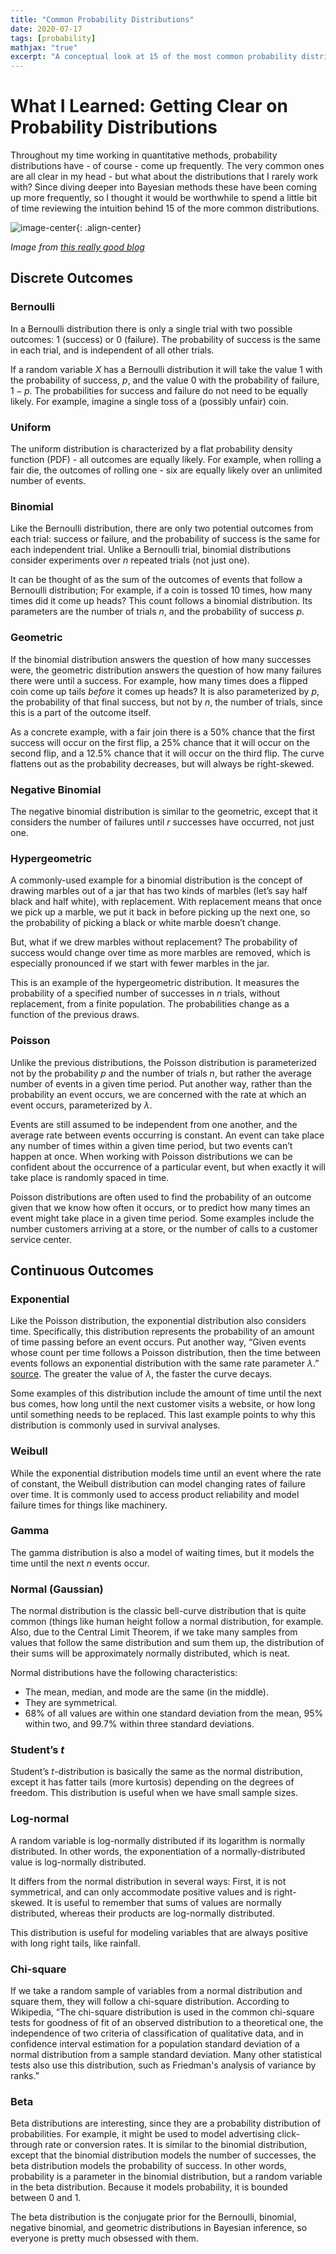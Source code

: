 ```yaml
---
title: "Common Probability Distributions"
date: 2020-07-17
tags: [probability]
mathjax: "true"
excerpt: "A conceptual look at 15 of the most common probability distributions"
---
```


# What I Learned: Getting Clear on Probability Distributions

Throughout my time working in quantitative methods, probability distributions have - of course - come up frequently. The very common ones are all clear in my head - but what about the distributions that I rarely work with? Since diving deeper into Bayesian methods these have been coming up more frequently, so I thought it would be worthwhile to spend a little bit of time reviewing the intuition behind 15 of the more common distributions.

![image-center](/images/distributions/distributions.png){: .align-center}

*Image from [this really good blog](https://medium.com/@srowen/common-probability-distributions-347e6b945ce4)*

## Discrete Outcomes

### Bernoulli

In a Bernoulli distribution there is only a single trial with two possible outcomes: 1 (success) or 0 (failure). The probability of success is the same in each trial, and is independent of all other trials. 

If a random variable $X$ has a Bernoulli distribution it will take the value 1 with the probability of success, $p$, and the value 0 with the probability of failure, $1 - p$. The probabilities for success and failure do not need to be equally likely. For example, imagine a single toss of a (possibly unfair) coin.


### Uniform

The uniform distribution is characterized by a flat probability density function (PDF) - all outcomes are equally likely. For example, when rolling a fair die, the outcomes of rolling one - six are equally likely over an unlimited number of events.


### Binomial

Like the Bernoulli distribution, there are only two potential outcomes from each trial: success or failure, and the probability of success is the same for each independent trial. Unlike a Bernoulli trial, binomial distributions consider experiments over $n$ repeated trials (not just one). 

It can be thought of as the sum of the outcomes of events that follow a Bernoulli distribution; For example, if a coin is tossed 10 times, how many times did it come up heads? This count follows a binomial distribution. Its parameters are the number of trials $n$, and the probability of success $p$. 


### Geometric

If the binomial distribution answers the question of how many successes were, the geometric distribution answers the question of how many failures there were until a success. For example, how many times does a flipped coin come up tails *before* it comes up heads? It is also parameterized by $p$, the probability of that final success, but not by $n$, the number of trials, since this is a part of the outcome itself.

As a concrete example, with a fair join there is a 50% chance that the first success will occur on the first flip, a 25% chance that it will occur on the second flip, and a 12.5% chance that it will occur on the third flip. The curve flattens out as the probability decreases, but will always be right-skewed.


### Negative Binomial

The negative binomial distribution is similar to the geometric, except that it considers the number of failures until $r$ successes have occurred, not just one. 


### Hypergeometric

A commonly-used example for a binomial distribution is the concept of drawing marbles out of a jar that has two kinds of marbles (let’s say half black and half white), with replacement. With replacement means that once we pick up a marble, we put it back in before picking up the next one, so the probability of picking a black or white marble doesn’t change. 

But, what if we drew marbles without replacement? The probability of success would change over time as more marbles are removed, which is especially pronounced if we start with fewer marbles in the jar. 

This is an example of the hypergeometric distribution. It measures the probability of a specified number of successes in $n$ trials, without replacement, from a finite population. The probabilities change as a function of the previous draws. 


### Poisson

Unlike the previous distributions, the Poisson distribution is parameterized not by the probability $p$ and the number of trials $n$, but rather the average number of events in a given time period. Put another way, rather than the probability an event occurs, we are concerned with the rate at which an event occurs, parameterized by $\lambda$. 

Events are still assumed to be independent from one another, and the average rate between events occurring is constant. An event can take place any number of times within a given time period, but two events can’t happen at once. When working with Poisson distributions we can be confident about the occurrence of a particular event, but when exactly it will take place is randomly spaced in time. 

Poisson distributions are often used to find the probability of an outcome given that we know how often it occurs, or to predict how many times an event might take place in a given time period. Some examples include the number customers arriving at a store, or the number of calls to a customer service center.


## Continuous Outcomes

### Exponential

Like the Poisson distribution, the exponential distribution also considers time. Specifically, this distribution represents the probability of an amount of time passing before an event occurs. Put another way, “Given events whose count per time follows a Poisson distribution, then the time between events follows an exponential distribution with the same rate parameter $\lambda$.” [source](https://medium.com/@srowen/common-probability-distributions-347e6b945ce4). The greater the value of $\lambda$, the faster the curve decays.

Some examples of this distribution include the amount of time until the next bus comes, how long until the next customer visits a website, or how long until something needs to be replaced. This last example points to why this distribution is commonly used in survival analyses. 


### Weibull

While the exponential distribution models time until an event where the rate of constant, the Weibull distribution can model changing rates of failure over time. It is commonly used to access product reliability and model failure times for things like machinery. 


### Gamma

The gamma distribution is also a model of waiting times, but it models the time until the next $n$ events occur. 


### Normal (Gaussian)

The normal distribution is the classic bell-curve distribution that is quite common (things like human height follow a normal distribution, for example. Also, due to the Central Limit Theorem,  if we take many samples from values that follow the same distribution and sum them up, the distribution of their sums will be approximately normally distributed, which is neat.

Normal distributions have the following characteristics:

* The mean, median, and mode are the same (in the middle).
* They are symmetrical.
* 68% of all values are within one standard deviation from the mean, 95% within two, and 99.7% within three standard deviations.


### Student’s $t$

Student’s $t$-distribution is basically the same as the normal distribution, except it has fatter tails (more kurtosis) depending on the degrees of freedom. This distribution is useful when we have small sample sizes.


### Log-normal

A random variable is log-normally distributed if its logarithm is normally distributed. In other words, the exponentiation of a normally-distributed value is log-normally distributed. 

It differs from the normal distribution in several ways: First, it is not symmetrical, and can only accommodate positive values and is right-skewed. It is useful to remember that sums of values are normally distributed, whereas their products are log-normally distributed.

This distribution is useful for modeling variables that are always positive with long right tails, like rainfall. 


### Chi-square

If we take a random sample of variables from a normal distribution and square them, they will follow a chi-square distribution. According to Wikipedia, “The chi-square distribution is used in the common chi-square tests for goodness of fit of an observed distribution to a theoretical one, the independence of two criteria of classification of qualitative data, and in confidence interval estimation for a population standard deviation of a normal distribution from a sample standard deviation. Many other statistical tests also use this distribution, such as Friedman's analysis of variance by ranks.”


### Beta

Beta distributions are interesting, since they are a probability distribution of probabilities. For example, it might be used to model advertising click-through rate or conversion rates. It is similar to the binomial distribution, except that the binomial distribution models the number of successes, the beta distribution models the probability of success. In other words, probability is a parameter in the binomial distribution, but a random variable in the beta distribution. Because it models probability, it is bounded between 0 and 1. 

The beta distribution is the conjugate prior for the Bernoulli, binomial, negative binomial, and geometric distributions in Bayesian inference, so everyone is pretty much obsessed with them. 

